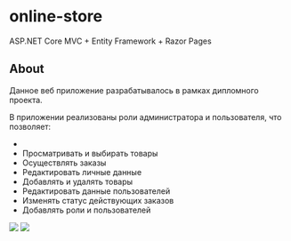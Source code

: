 # online-store
ASP.NET Core MVC + Entity Framework + Razor Pages
## About
<p>
  Данное веб приложение разрабатывалось в рамках дипломного проекта.
</p>
<p>
  В приложении реализованы роли администратора и пользователя, что позволяет:
  <ul>
    <li></li>
    <li>Просматривать и выбирать товары</li>
    <li>Осуществлять заказы</li>
    <li>Редактировать личные данные</li>
    <li>Добавлять и удалять товары</li>
    <li>Редактировать данные пользователей</li>
    <li>Изменять статус действующих заказов</li>
    <li>Добавлять роли и пользователей</li>
  </ul>
</p>
<img src="https://i.ibb.co/GxfctDs/10.png">
<img src="https://i.ibb.co/NrzN18G/11.png">
<img src="">
<img src="">
<img src="">
<img src="">
<img src="">
